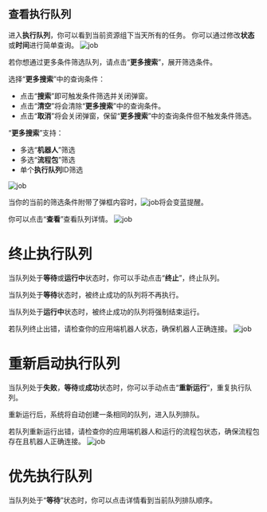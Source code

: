 ## 查看执行队列
进入**执行队列**，你可以看到当前资源组下当天所有的任务。
你可以通过修改**状态**或**时间**进行简单查询。
![job](https://docimages.blob.core.chinacloudapi.cn/images/Console/job/viewJob.png)

若你想通过更多条件筛选队列，请点击“**更多搜索**”，展开筛选条件。

选择“**更多搜索**”中的查询条件：
- 点击“**搜索**”即可触发条件筛选并关闭弹窗。
- 点击“**清空**”将会清除“**更多搜索**”中的查询条件。
- 点击“**取消**”将会关闭弹窗，保留“**更多搜索**”中的查询条件但不触发条件筛选。

“**更多搜索**”支持：
- 多选“**机器人**”筛选
- 多选“**流程包**”筛选
- 单个**执行队列**ID筛选

![job](https://docimages.blob.core.chinacloudapi.cn/images/Console/job/searchJob.png)

当你的当前的筛选条件附带了弹框内容时，![job](https://docimages.blob.core.chinacloudapi.cn/images/Console/job/searchJob2.png)将会变蓝提醒。

你可以点击“**查看**”查看队列详情。
![job](https://docimages.blob.core.chinacloudapi.cn/images/Console/job/ViewJobdetail.png)

# 终止执行队列
当队列处于**等待**或**运行中**状态时，你可以手动点击“**终止**”，终止队列。

当队列处于**等待**状态时，被终止成功的队列将不再执行。

当队列处于**运行中**状态时，被终止成功的队列将强制结束运行。

若队列终止出错，请检查你的应用端机器人状态，确保机器人正确连接。
![job](https://docimages.blob.core.chinacloudapi.cn/images/Console/job/stopjob.png)


# 重新启动执行队列
当队列处于**失败**，**等待**或**成功**状态时，你可以手动点击“**重新运行**”，重复执行队列。

重新运行后，系统将自动创建一条相同的队列，进入队列排队。

若队列重新运行出错，请检查你的应用端机器人和运行的流程包状态，确保流程包存在且机器人正确连接。
![job](https://docimages.blob.core.chinacloudapi.cn/images/Console/job/restartjob.png)

# 优先执行队列
当队列处于“**等待**”状态时，你可以点击详情看到当前队列排队顺序。


